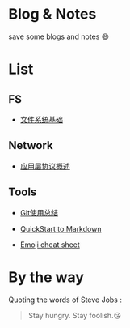 # Blog & Notes
save some blogs and notes :smile:

# List
## FS
- [文件系统基础](https://github.com/uniqueyehu/blog/blob/master/blogmd/%E6%96%87%E4%BB%B6%E7%B3%BB%E7%BB%9F%E5%9F%BA%E7%A1%80.md)

## Network
- [应用层协议概述](https://github.com/uniqueyehu/blog/blob/master/blogmd/%E5%BA%94%E7%94%A8%E5%B1%82%E5%8D%8F%E8%AE%AE%E6%A6%82%E8%BF%B0.md)

## Tools
- [Git使用总结](https://github.com/uniqueyehu/blog/blob/master/blogmd/git.md)

- [QuickStart to Markdown](https://guides.github.com/features/mastering-markdown/)

- [Emoji cheat sheet](https://www.webpagefx.com/tools/emoji-cheat-sheet/)

# By the way
Quoting the words of Steve Jobs :
> Stay hungry. Stay foolish.:kissing_heart:
